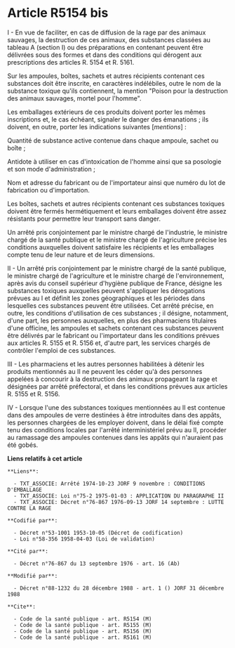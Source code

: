 # Article R5154 bis

I - En vue de faciliter, en cas de diffusion de la rage par des animaux sauvages, la destruction de ces animaux, des
substances classées au tableau A (section I) ou des préparations en contenant peuvent être délivrées sous des formes et dans
des conditions qui dérogent aux prescriptions des articles R. 5154 et R. 5161.

Sur les ampoules, boîtes, sachets et autres récipients contenant ces substances doit être inscrite, en caractères
indélébiles, outre le nom de la substance toxique qu'ils contiennent, la mention "Poison pour la destruction des animaux
sauvages, mortel pour l'homme".

Les emballages extérieurs de ces produits doivent porter les mêmes inscriptions et, le cas échéant, signaler le danger des
émanations ; ils doivent, en outre, porter les indications suivantes [*mentions*] :

Quantité de substance active contenue dans chaque ampoule, sachet ou boîte ;

Antidote à utiliser en cas d'intoxication de l'homme ainsi que sa posologie et son mode d'administration ;

Nom et adresse du fabricant ou de l'importateur ainsi que numéro du lot de fabrication ou d'importation.

Les boîtes, sachets et autres récipients contenant ces substances toxiques doivent être fermés hermétiquement et leurs
emballages doivent être assez résistants pour permettre leur transport sans danger.

Un arrêté pris conjointement par le ministre chargé de l'industrie, le ministre chargé de la santé publique et le ministre
chargé de l'agriculture précise les conditions auxquelles doivent satisfaire les récipients et les emballages compte tenu de
leur nature et de leurs dimensions.

II - Un arrêté pris conjointement par le ministre chargé de la santé publique, le ministre chargé de l'agriculture et le
ministre chargé de l'environnement, après avis du conseil supérieur d'hygiène publique de France, désigne les substances
toxiques auxquelles peuvent s'appliquer les dérogations prévues au I et définit les zones géographiques et les périodes dans
lesquelles ces substances peuvent être utilisées. Cet arrêté précise, en outre, les conditions d'utilisation de ces
substances ; il désigne, notamment, d'une part, les personnes auxquelles, en plus des pharmaciens titulaires d'une officine,
les ampoules et sachets contenant ces substances peuvent être délivrés par le fabricant ou l'importateur dans les conditions
prévues aux articles R. 5155 et R. 5156 et, d'autre part, les services chargés de contrôler l'emploi de ces substances.

III - Les pharmaciens et les autres personnes habilitées à détenir les produits mentionnés au II ne peuvent les céder qu'à
des personnes appelées à concourir à la destruction des animaux propageant la rage et désignées par arrêté préfectoral, et
dans les conditions prévues aux articles R. 5155 et R. 5156.

IV - Lorsque l'une des substances toxiques mentionnées au II est contenue dans des ampoules de verre destinées à être
introduites dans des appâts, les personnes chargées de les employer doivent, dans le délai fixé compte tenu des conditions
locales par l'arrêté interministériel prévu au II, procéder au ramassage des ampoules contenues dans les appâts qui
n'auraient pas été gobés.

**Liens relatifs à cet article**

	**Liens**:

	  - TXT_ASSOCIE: Arrêté 1974-10-23 JORF 9 novembre : CONDITIONS D'EMBALLAGE
	  - TXT_ASSOCIE: Loi n°75-2 1975-01-03 : APPLICATION DU PARAGRAPHE II
	  - TXT_ASSOCIE: Décret n°76-867 1976-09-13 JORF 14 septembre : LUTTE CONTRE LA RAGE

	**Codifié par**:

	  - Décret n°53-1001 1953-10-05 (Décret de codification)
	  - Loi n°58-356 1958-04-03 (Loi de validation)

	**Cité par**:

	  - Décret n°76-867 du 13 septembre 1976 - art. 16 (Ab)

	**Modifié par**:

	  - Décret n°88-1232 du 28 décembre 1988 - art. 1 () JORF 31 décembre 1988

	**Cite**:

	  - Code de la santé publique - art. R5154 (M)
	  - Code de la santé publique - art. R5155 (M)
	  - Code de la santé publique - art. R5156 (M)
	  - Code de la santé publique - art. R5161 (M)
